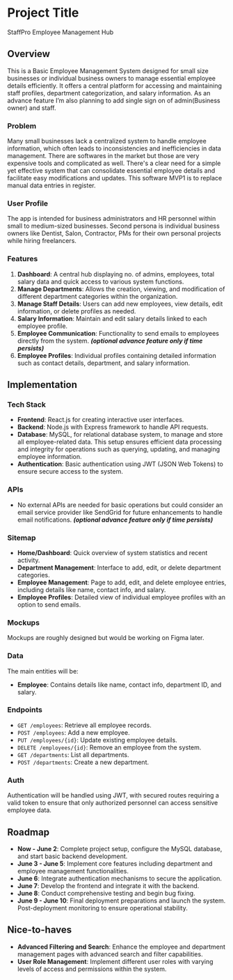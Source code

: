 # Project Title

StaffPro Employee Management Hub

## Overview

This is a Basic Employee Management System designed for small size businesses or individual business owners to manage essential employee details efficiently. It offers a central platform for accessing and maintaining staff profiles, department categorization, and salary information. As an advance feature I’m also planning to add single sign on of admin(Business owner) and staff.

### Problem

Many small businesses lack a centralized system to handle employee information, which often leads to inconsistencies and inefficiencies in data management. There are softwares in the market but those are very expensive tools and complicated as well. There's a clear need for a simple yet effective system that can consolidate essential employee details and facilitate easy modifications and updates. This software MVP1 is to replace manual data entries in register.

### User Profile

The app is intended for business administrators and HR personnel within small to medium-sized businesses. 
Second persona is individual business owners like Dentist, Salon, Contractor, PMs for their own personal projects while hiring freelancers.

### Features

1. **Dashboard**: A central hub displaying no. of admins, employees, total salary data and quick access to various system functions.
2. **Manage Departments**: Allows the creation, viewing, and modification of different department categories within the organization.
3. **Manage Staff Details**: Users can add new employees, view details, edit information, or delete profiles as needed.
4. **Salary Information**: Maintain and edit salary details linked to each employee profile.
5. **Employee Communication**: Functionality to send emails to employees directly from the system. ***(optional advance feature only if time persists)***
6. **Employee Profiles**: Individual profiles containing detailed information such as contact details, department, and salary information.

## Implementation

### Tech Stack

- **Frontend**: React.js for creating interactive user interfaces.
- **Backend**: Node.js with Express framework to handle API requests.
- **Database**: MySQL, for relational database system, to manage and store all employee-related data. This setup ensures efficient data processing and integrity for operations such as querying, updating, and managing employee information.
- **Authentication**: Basic authentication using JWT (JSON Web Tokens) to ensure secure access to the system.

### APIs

- No external APIs are needed for basic operations but could consider an email service provider like SendGrid for future enhancements to handle email notifications. ***(optional advance feature only if time persists)***

### Sitemap

- **Home/Dashboard**: Quick overview of system statistics and recent activity.
- **Department Management**: Interface to add, edit, or delete department categories.
- **Employee Management**: Page to add, edit, and delete employee entries, including details like name, contact info, and salary.
- **Employee Profiles**: Detailed view of individual employee profiles with an option to send emails.

### Mockups

Mockups are roughly designed but would be working on Figma later.

### Data

The main entities will be:

- **Employee**: Contains details like name, contact info, department ID, and salary.

### Endpoints

- `GET /employees`: Retrieve all employee records.
- `POST /employees`: Add a new employee.
- `PUT /employees/{id}`: Update existing employee details.
- `DELETE /employees/{id}`: Remove an employee from the system.
- `GET /departments`: List all departments.
- `POST /departments`: Create a new department.

### Auth

Authentication will be handled using JWT, with secured routes requiring a valid token to ensure that only authorized personnel can access sensitive employee data.

## Roadmap

- **Now - June 2**: Complete project setup, configure the MySQL database, and start basic backend development.
- **June 3 - June 5**: Implement core features including department and employee management functionalities.
- **June 6**: Integrate authentication mechanisms to secure the application.
- **June 7**: Develop the frontend and integrate it with the backend.
- **June 8**: Conduct comprehensive testing and begin bug fixing.
- **June 9 - June 10**: Final deployment preparations and launch the system. Post-deployment monitoring to ensure operational stability.

## Nice-to-haves

- **Advanced Filtering and Search**: Enhance the employee and department management pages with advanced search and filter capabilities.
- **User Role Management**: Implement different user roles with varying levels of access and permissions within the system.
